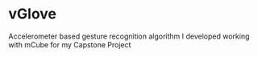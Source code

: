 # vGlove
Accelerometer based gesture recognition algorithm I developed working with mCube for my Capstone Project 

